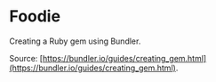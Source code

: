 # Foodie

Creating a Ruby gem using Bundler.

Source: [https://bundler.io/guides/creating_gem.html](https://bundler.io/guides/creating_gem.html).
